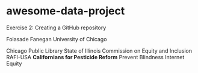 # awesome-data-project
Exercise 2: Creating a GitHub repository

Folasade Fanegan
University of Chicago

Chicago Public Library
State of Illinois Commission on Equity and Inclusion
RAFI-USA
**Californians for Pesticide Reform**
Prevent Blindness
Internet Equity